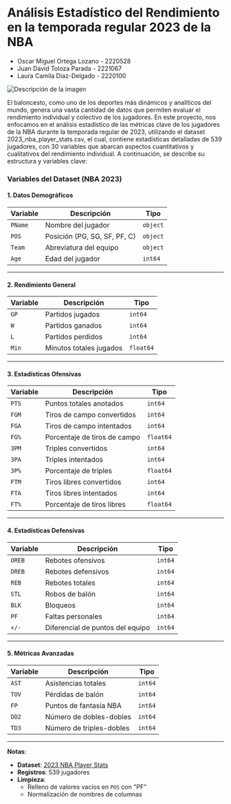 # Análisis Estadístico del Rendimiento en la temporada regular 2023 de la NBA

* Oscar Miguel Ortega Lozano - 2220528
* Juan David Toloza Parada - 2221067
* Laura Camila Diaz-Delgado - 2220100

![Descripción de la imagen](https://raw.githubusercontent.com/LauraCD2/estadisticos/main/Images/istockphoto-1480105317-612x612.jpg)

El baloncesto, como uno de los deportes más dinámicos y analíticos del mundo, genera una vasta cantidad de datos que permiten evaluar el rendimiento individual y colectivo de los jugadores. En este proyecto, nos enfocamos en el análisis estadístico de las métricas clave de los jugadores de la NBA durante la temporada regular de 2023, utilizando el dataset 2023_nba_player_stats.csv, el cual, contiene estadísticas detalladas de 539 jugadores, con 30 variables que abarcan aspectos cuantitativos y cualitativos del rendimiento individual. A continuación, se describe su estructura y variables clave:

### Variables del Dataset (NBA 2023)

#### 1. Datos Demográficos
| **Variable** | **Descripción**                          | **Tipo**   |
|--------------|------------------------------------------|-------------|
| `PName`      | Nombre del jugador                       | `object`    |
| `POS`        | Posición (PG, SG, SF, PF, C)             | `object`    |
| `Team`       | Abreviatura del equipo                   | `object`    |
| `Age`        | Edad del jugador                         | `int64`     |

---

#### 2. Rendimiento General
| **Variable** | **Descripción**                          | **Tipo**   |
|--------------|------------------------------------------|-------------|
| `GP`         | Partidos jugados                         | `int64`     |
| `W`          | Partidos ganados                         | `int64`     |
| `L`          | Partidos perdidos                        | `int64`     |
| `Min`        | Minutos totales jugados                  | `float64`   |

---

#### 3. Estadísticas Ofensivas
| **Variable** | **Descripción**                          | **Tipo**   |
|--------------|------------------------------------------|-------------|
| `PTS`        | Puntos totales anotados                  | `int64`     |
| `FGM`        | Tiros de campo convertidos               | `int64`     |
| `FGA`        | Tiros de campo intentados                | `int64`     |
| `FG%`        | Porcentaje de tiros de campo             | `float64`   |
| `3PM`        | Triples convertidos                      | `int64`     |
| `3PA`        | Triples intentados                       | `int64`     |
| `3P%`        | Porcentaje de triples                    | `float64`   |
| `FTM`        | Tiros libres convertidos                 | `int64`     |
| `FTA`        | Tiros libres intentados                  | `int64`     |
| `FT%`        | Porcentaje de tiros libres               | `float64`   |

---

#### 4. Estadísticas Defensivas
| **Variable** | **Descripción**                          | **Tipo**   |
|--------------|------------------------------------------|-------------|
| `OREB`       | Rebotes ofensivos                        | `int64`     |
| `DREB`       | Rebotes defensivos                       | `int64`     |
| `REB`        | Rebotes totales                          | `int64`     |
| `STL`        | Robos de balón                           | `int64`     |
| `BLK`        | Bloqueos                                 | `int64`     |
| `PF`         | Faltas personales                        | `int64`     |
| `+/-`        | Diferencial de puntos del equipo         | `int64`     |

---

#### 5. Métricas Avanzadas
| **Variable** | **Descripción**                          | **Tipo**   |
|--------------|------------------------------------------|-------------|
| `AST`        | Asistencias totales                      | `int64`     |
| `TOV`        | Pérdidas de balón                        | `int64`     |
| `FP`         | Puntos de fantasía NBA                   | `int64`     |
| `DD2`        | Número de dobles-dobles                  | `int64`     |
| `TD3`        | Número de triples-dobles                 | `int64`     |

---

**Notas**:  
- **Dataset**: [2023 NBA Player Stats](https://www.kaggle.com/datasets/amirhosseinmirzaie/nba-players-stats2023-season)  
- **Registros**: 539 jugadores  
- **Limpieza**:  
  - Relleno de valores vacíos en `POS` con "PF"  
  - Normalización de nombres de columnas  
